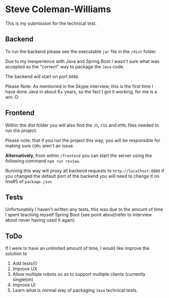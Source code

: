 # Steve Coleman-Williams
This is my submission for the technical test.

## Backend
To run the backend please see the executable `jar` file in the `/dist` folder.

Due to my inexperience with Java and Spring Boot I wasn't sure what was accepted as the "correct" way to package the `Java` code.

The backend will start on port `8080`.

Please Note: As mentioned in the Skype interview, this is the first time I have done Java in about 6+ years, so the fact I got it working, for me is a win :D

## Frontend
Within the dist folder you will also find the `JS`, `CSS` and `HTML` files needed to run the project.

Please note, that if you run the project this way, you will be responsible for making sure `CORs` aren't an issue.

**Alternatively**, from within `/frontend` you can start the server using the following command `npm run review`.

Running this way will proxy all backend requests to `http://localhost:8080` if you changed the default port of the backend you will need to change it on line#5 of `package.json`

## Tests
Unfortunately I haven't written any tests, this was due to the amount of time I spent teaching myself Spring Boot (see point about/refer to interview about never having used it again)

## ToDo
If I were to have an unlimited amount of time, I would like improve the solution to

1. Add tests(!)
2. Improve UX
3. Allow multiple robots so as to support multiple clients (currently singleton)
4. Improve UI
5. Learn what is normal way of packaging `Java` technical tests.